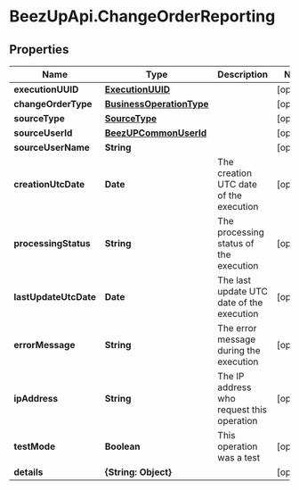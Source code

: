 # BeezUpApi.ChangeOrderReporting

## Properties
Name | Type | Description | Notes
------------ | ------------- | ------------- | -------------
**executionUUID** | [**ExecutionUUID**](ExecutionUUID.md) |  | [optional] 
**changeOrderType** | [**BusinessOperationType**](BusinessOperationType.md) |  | [optional] 
**sourceType** | [**SourceType**](SourceType.md) |  | [optional] 
**sourceUserId** | [**BeezUPCommonUserId**](BeezUPCommonUserId.md) |  | [optional] 
**sourceUserName** | **String** |  | [optional] 
**creationUtcDate** | **Date** | The creation UTC date of the execution | [optional] 
**processingStatus** | **String** | The processing status of the execution | [optional] 
**lastUpdateUtcDate** | **Date** | The last update UTC date of the execution | [optional] 
**errorMessage** | **String** | The error message during the execution | [optional] 
**ipAddress** | **String** | The IP address who request this operation | [optional] 
**testMode** | **Boolean** | This operation was a test | [optional] 
**details** | **{String: Object}** |  | [optional] 


